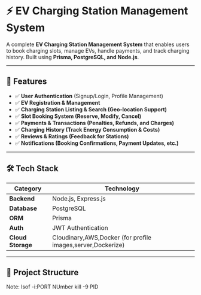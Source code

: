 # ⚡ EV Charging Station Management System

A complete **EV Charging Station Management System** that enables users to book charging slots, manage EVs, handle payments, and track charging history. Built using **Prisma, PostgreSQL, and Node.js**.

---

## 📌 Features
- ✅ **User Authentication** (Signup/Login, Profile Management)
- ✅ **EV Registration & Management**
- ✅ **Charging Station Listing & Search (Geo-location Support)**
- ✅ **Slot Booking System (Reserve, Modify, Cancel)**
- ✅ **Payments & Transactions (Penalties, Refunds, and Charges)**
- ✅ **Charging History (Track Energy Consumption & Costs)**
- ✅ **Reviews & Ratings (Feedback for Stations)**
- ✅ **Notifications (Booking Confirmations, Payment Updates, etc.)**

---

## 🛠 Tech Stack
| Category     | Technology |
|-------------|-----------|
| **Backend**  | Node.js, Express.js |
| **Database** | PostgreSQL |
| **ORM**      | Prisma |
| **Auth**     | JWT Authentication |
| **Cloud Storage** | Cloudinary,AWS,Docker (for profile images,server,Dockerize) |

---

## 📂 Project Structure

Note: 
lsof -i:PORT NUmber
kill -9 PID